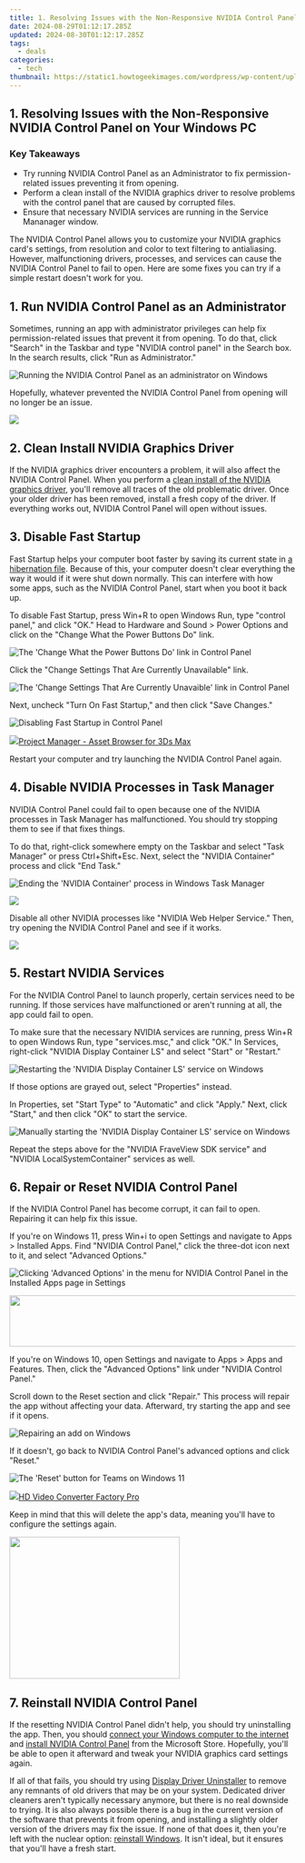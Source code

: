 ```yaml
---
title: 1. Resolving Issues with the Non-Responsive NVIDIA Control Panel on Your Windows PC
date: 2024-08-29T01:12:17.285Z
updated: 2024-08-30T01:12:17.285Z
tags:
  - deals
categories:
  - tech
thumbnail: https://static1.howtogeekimages.com/wordpress/wp-content/uploads/2023/12/52842958943_3f35b2522f_o.jpg
---
```


## 1. Resolving Issues with the Non-Responsive NVIDIA Control Panel on Your Windows PC

### Key Takeaways

* Try running NVIDIA Control Panel as an Administrator to fix permission-related issues preventing it from opening.
* Perform a clean install of the NVIDIA graphics driver to resolve problems with the control panel that are caused by corrupted files.
* Ensure that necessary NVIDIA services are running in the Service Mananager window.

 The NVIDIA Control Panel allows you to customize your NVIDIA graphics card's settings, from resolution and color to text filtering to antialiasing. However, malfunctioning drivers, processes, and services can cause the NVIDIA Control Panel to fail to open. Here are some fixes you can try if a simple restart doesn't work for you. 

##  1\. Run NVIDIA Control Panel as an Administrator

 Sometimes, running an app with administrator privileges can help fix permission-related issues that prevent it from opening. To do that, click "Search" in the Taskbar and type "NVIDIA control panel" in the Search box. In the search results, click "Run as Administrator."

![Running the NVIDIA Control Panel as an administrator on Windows](https://static1.howtogeekimages.com/wordpress/wp-content/uploads/2023/12/run-nvidia-control-panel-as-admin.jpeg) 

 Hopefully, whatever prevented the NVIDIA Control Panel from opening will no longer be an issue.

<!-- affiliate ads begin -->
<a href="https://store.massmailsoftware.com/order/checkout.php?PRODS=1300375&QTY=1&AFFILIATE=108875&CART=1"><img src="https://secure.avangate.com/images/merchant/dc87c13749315c7217cdc4ac692e704c/banera_for_partners-15_%281%29.jpg" border="0"></a>
<!-- affiliate ads end -->
##  2\. Clean Install NVIDIA Graphics Driver

 If the NVIDIA graphics driver encounters a problem, it will also affect the NVIDIA Control Panel. When you perform a [clean install of the NVIDIA graphics driver](https://iphone-location.techidaily.com/6-methods-to-protect-yourself-from-location-tracking-on-apple-iphone-se-drfone-by-drfone-virtual-ios/), you'll remove all traces of the old problematic driver. Once your older driver has been removed, install a fresh copy of the driver. If everything works out, NVIDIA Control Panel will open without issues. 

##  3\. Disable Fast Startup

 Fast Startup helps your computer boot faster by saving its current state in [a hibernation file](https://iphone-unlock.techidaily.com/in-2024-reset-itunes-backup-password-of-iphone-14-prevention-and-solution-drfone-by-drfone-ios/). Because of this, your computer doesn't clear everything the way it would if it were shut down normally. This can interfere with how some apps, such as the NVIDIA Control Panel, start when you boot it back up.

 To disable Fast Startup, press Win+R to open Windows Run, type "control panel," and click "OK." Head to Hardware and Sound > Power Options and click on the "Change What the Power Buttons Do" link.

![The 'Change What the Power Buttons Do' link in Control Panel](https://static1.howtogeekimages.com/wordpress/wp-content/uploads/2023/12/change-power-button-control-panel.jpeg) 

 Click the "Change Settings That Are Currently Unavailable" link.

![The 'Change Settings That Are Currently Unavaible' link in Control Panel](https://static1.howtogeekimages.com/wordpress/wp-content/uploads/2023/12/change-current-power-options-control-panel.jpeg) 

 Next, uncheck "Turn On Fast Startup," and then click "Save Changes."

![Disabling Fast Startup in Control Panel](https://static1.howtogeekimages.com/wordpress/wp-content/uploads/2023/12/disabling-fast-startup-control-panel.jpeg) 

<!-- affiliate ads begin -->
<a href="https://secure.2checkout.com/order/checkout.php?PRODS=4709458&QTY=1&AFFILIATE=108875&CART=1"><img src="https://3d-kstudio.com/wp-content/uploads/2019/10/Project-Manager-version-3-1600x900-768x419.jpg" border="0">Project Manager - Asset Browser for 3Ds Max</a>
<!-- affiliate ads end -->
 Restart your computer and try launching the NVIDIA Control Panel again.

##  4\. Disable NVIDIA Processes in Task Manager

 NVIDIA Control Panel could fail to open because one of the NVIDIA processes in Task Manager has malfunctioned. You should try stopping them to see if that fixes things.

 To do that, right-click somewhere empty on the Taskbar and select "Task Manager" or press Ctrl+Shift+Esc. Next, select the "NVIDIA Container" process and click "End Task."

![Ending the 'NVIDIA Container' process in Windows Task Manager](https://static1.howtogeekimages.com/wordpress/wp-content/uploads/2023/12/ending-nvidia-process-windows-task-manager.jpeg) 

<!-- affiliate ads begin -->
<a href="https://secure.2checkout.com/order/checkout.php?PRODS=4940317&QTY=1&AFFILIATE=108875&CART=1"><img src="https://secure.avangate.com/images/merchant/333ac5d90817d69113471fbb6e531bee/sps-partnership-728x90eng.png" border="0"></a>
<!-- affiliate ads end -->
 Disable all other NVIDIA processes like "NVIDIA Web Helper Service." Then, try opening the NVIDIA Control Panel and see if it works. 

<!-- affiliate ads begin -->
<a href="https://shop.systoolsgroup.com/affiliate.php?ACCOUNT=SYSTOOBY&AFFILIATE=108875&PATH=https%3A%2F%2Fwww.systoolsgroup.com%3FAFFILIATE%3D108875%26RESOURCE%3D%2BSysTools%2BPDF%2BUnlocker"><img src="https://www.systoolsgroup.com/box/pdf-unlocker.png" border="0"></a>
<!-- affiliate ads end -->
##  5\. Restart NVIDIA Services

 For the NVIDIA Control Panel to launch properly, certain services need to be running. If those services have malfunctioned or aren't running at all, the app could fail to open.

 To make sure that the necessary NVIDIA services are running, press Win+R to open Windows Run, type "services.msc," and click "OK." In Services, right-click "NVIDIA Display Container LS" and select "Start" or "Restart."

![Restarting the 'NVIDIA Display Container LS' service on Windows](https://static1.howtogeekimages.com/wordpress/wp-content/uploads/2023/12/restarting-service-windows.jpeg) 

 If those options are grayed out, select "Properties" instead.

 In Properties, set "Start Type" to "Automatic" and click "Apply." Next, click "Start," and then click "OK" to start the service.

![Manually starting the 'NVIDIA Display Container LS' service on Windows](https://static1.howtogeekimages.com/wordpress/wp-content/uploads/2023/12/starting-service-windows-1.jpeg) 

 Repeat the steps above for the "NVIDIA FraveView SDK service" and "NVIDIA LocalSystemContainer" services as well.

##  6\. Repair or Reset NVIDIA Control Panel

 If the NVIDIA Control Panel has become corrupt, it can fail to open. Repairing it can help fix this issue.

 If you're on Windows 11, press Win+i to open Settings and navigate to Apps > Installed Apps. Find "NVIDIA Control Panel," click the three-dot icon next to it, and select "Advanced Options."

![Clicking 'Advanced Options' in the menu for NVIDIA Control Panel in the Installed Apps page in Settings](https://static1.howtogeekimages.com/wordpress/wp-content/uploads/2023/12/nvidia-control-panel-advanced-options-menu-1.jpeg) 

<!-- affiliate ads begin -->
<a href="https://united.elfm.net/c/5597632/517826/4704" target="_top" id="517826"><img src="//a.impactradius-go.com/display-ad/4704-517826" border="0" alt="" width="728" height="90"/></a><img height="0" width="0" src="https://united.elfm.net/i/5597632/517826/4704" style="position:absolute;visibility:hidden;" border="0" />
<!-- affiliate ads end -->
 If you're on Windows 10, open Settings and navigate to Apps > Apps and Features. Then, click the "Advanced Options" link under "NVIDIA Control Panel."

 Scroll down to the Reset section and click "Repair." This process will repair the app without affecting your data. Afterward, try starting the app and see if it opens.

![Repairing an add on Windows](https://static1.howtogeekimages.com/wordpress/wp-content/uploads/2023/12/repair-app-windows.jpeg) 

 If it doesn't, go back to NVIDIA Control Panel's advanced options and click "Reset."

![The 'Reset' button for Teams on Windows 11](https://static1.howtogeekimages.com/wordpress/wp-content/uploads/2023/12/reset-button-teams-windows-11.jpeg) 

<!-- affiliate ads begin -->
<a href="https://secure.2checkout.com/order/checkout.php?PRODS=4537546&QTY=1&AFFILIATE=108875&CART=1"><img src="https://secure.avangate.com/images/merchant/4b0a0290ad7df100b77e86839989a75e/products/7_copy_2_2_hdpro.png" border="0">HD Video Converter Factory Pro</a>
<!-- affiliate ads end -->
 Keep in mind that this will delete the app's data, meaning you'll have to configure the settings again.

<!-- affiliate ads begin -->
<a href="https://united.elfm.net/c/5597632/748964/4704" target="_top" id="748964"><img src="//a.impactradius-go.com/display-ad/4704-748964" border="0" alt="" width="300" height="250"/></a><img height="0" width="0" src="https://united.elfm.net/i/5597632/748964/4704" style="position:absolute;visibility:hidden;" border="0" />
<!-- affiliate ads end -->
##  7\. Reinstall NVIDIA Control Panel

 If the resetting NVIDIA Control Panel didn't help, you should try uninstalling the app. Then, you should [connect your Windows computer to the internet](https://some-techniques.techidaily.com/updated-explore-free-options-10-leading-mac-artists-preferences/) and [install NVIDIA Control Panel](https://apps.microsoft.com/detail/9NF8H0H7WMLT?hl=en-US&gl=US) from the Microsoft Store. Hopefully, you'll be able to open it afterward and tweak your NVIDIA graphics card settings again.

 If all of that fails, you should try using [Display Driver Uninstaller](https://www.guru3d.com/download/display-driver-uninstaller-download/) to remove any remnants of old drivers that may be on your system. Dedicated driver cleaners aren't typically necessary anymore, but there is no real downside to trying. It is also always possible there is a bug in the current version of the software that prevents it from opening, and installing a slightly older version of the drivers may fix the issue. If none of that does it, then you're left with the nuclear option: [reinstall Windows](https://instagram-video-files.techidaily.com/new-2024-approved-celebrating-the-premier-25-ones-to-watch-on-insta/). It isn't ideal, but it ensures that you'll have a fresh start.

<ins class="adsbygoogle"
     style="display:block"
     data-ad-format="autorelaxed"
     data-ad-client="ca-pub-7571918770474297"
     data-ad-slot="1223367746"></ins>



<ins class="adsbygoogle"
     style="display:block"
     data-ad-client="ca-pub-7571918770474297"
     data-ad-slot="8358498916"
     data-ad-format="auto"
     data-full-width-responsive="true"></ins>


